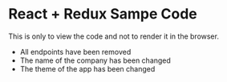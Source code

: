 # React + Redux Sampe Code

This is only to view the code and not to render it in the browser. 
- All endpoints have been removed
- The name of the company has been changed
- The theme of the app has been changed
